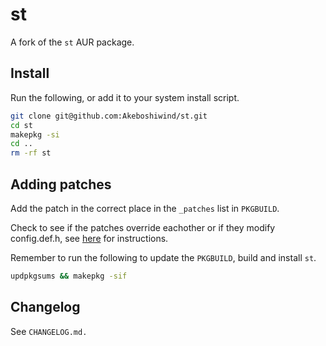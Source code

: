 # st

A fork of the `st` AUR package.

## Install

Run the following, or add it to your system install script.

```bash
git clone git@github.com:Akeboshiwind/st.git
cd st
makepkg -si
cd ..
rm -rf st
```

## Adding patches

Add the patch in the correct place in the `_patches` list in `PKGBUILD`.

Check to see if the patches override eachother or if they modify config.def.h, see [here](https://brianbuccola.com/how-to-build-and-install-st-suckless-simple-terminal-from-source-on-arch-linux/) for instructions.

Remember to run the following to update the `PKGBUILD`, build and install `st`.

```bash
updpkgsums && makepkg -sif
```

## Changelog

See `CHANGELOG.md.`
